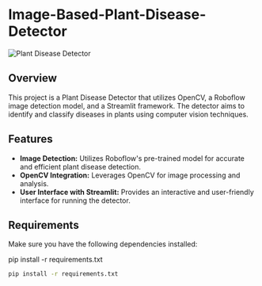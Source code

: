 # Image-Based-Plant-Disease-Detector

![Plant Disease Detector](https://images.saymedia-content.com/.image/t_share/MTc0MzU0NDg3NTYwMzE2MjY0/plant-diseases-that-affect-cucumbers-and-how-to-treat-them.jpg)

## Overview

This project is a Plant Disease Detector that utilizes OpenCV, a Roboflow image detection model, and a Streamlit framework. The detector aims to identify and classify diseases in plants using computer vision techniques.

## Features

- **Image Detection:** Utilizes Roboflow's pre-trained model for accurate and efficient plant disease detection.
- **OpenCV Integration:** Leverages OpenCV for image processing and analysis.
- **User Interface with Streamlit:** Provides an interactive and user-friendly interface for running the detector.

## Requirements

Make sure you have the following dependencies installed:

pip install -r requirements.txt


```bash
pip install -r requirements.txt

